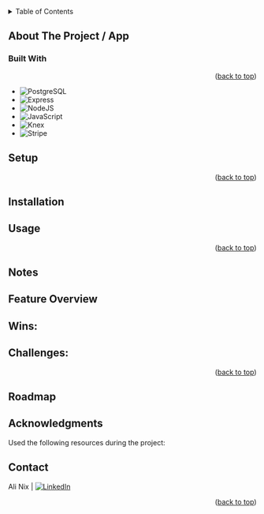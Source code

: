<a name="readme-top"></a>

<!-- PROJECT LOGO -->

  <!-- HEADER -->

<!-- TABLE OF CONTENTS -->
<details>
  <summary>Table of Contents</summary>
  <ol>
    <li>
      <a href="#about-the-project">About The Project</a>
      <ul>
        <li><a href="#built-with">Built With</a></li>
      </ul>
    </li>
    <li><a href="#usage">Installation</a></li>
    <li><a href="#roadmap">Roadmap</a></li>
    <li><a href="#roadmap">Acknowledgments</a></li>
    <li><a href="#contact">Contact</a></li>
  </ol>
</details>
</div>

<!-- ABOUT THE PROJECT -->

## About The Project / App

### Built With

<p align="right">(<a href="#readme-top">back to top</a>)</p>

- ![PostgreSQL][PostgreSQL-shield]
- ![Express][Express-shield]
- ![NodeJS][NodeJS-shield]
- ![JavaScript][JavaScript-shield]
- ![Knex][Knex-shield]
- ![Stripe][Stripe-shield]

<!-- SETUP -->

## Setup

<p align="right">(<a href="#readme-top">back to top</a>)</p>

<!-- INSTALLATION -->

## Installation

<!-- USAGE -->

## Usage

<p align="right">(<a href="#readme-top">back to top</a>)</p>

<!-- NOTES -->

## Notes

## Feature Overview

## Wins:

## Challenges:

<p align="right">(<a href="#readme-top">back to top</a>)</p>

<!-- ROADMAP -->

## Roadmap

<!-- ACKNOWLEDGMENTS -->

## Acknowledgments

Used the following resources during the project:

<!-- CONTACT -->

## Contact

Ali Nix | [![LinkedIn][linkedin-shield]][linkedin-url1]

<p align="right">(<a href="#readme-top">back to top</a>)</p>

<!-- MARKDOWN LINKS & IMAGES -->

[linkedin-shield]: https://img.shields.io/badge/-LinkedIn-black.svg?style=for-the-badge&logo=linkedin&colorB=555
[linkedin-url1]: https://www.linkedin.com/in/ali-nix-38b9b9126/
[PostgreSQL-shield]: https://img.shields.io/badge/PostgreSQL-4169E1.svg?style=for-the-badge&logo=PostgreSQL&logoColor=white
[Express-shield]: https://img.shields.io/badge/Express-000000.svg?style=for-the-badge&logo=Express&logoColor=white
[NodeJS-shield]: https://img.shields.io/badge/Node.js-5FA04E.svg?style=for-the-badge&logo=nodedotjs&logoColor=white
[JavaScript-shield]: https://img.shields.io/badge/JavaScript-F7DF1E.svg?style=for-the-badge&logo=JavaScript&logoColor=black
[Knex-shield]: https://img.shields.io/badge/Knex.js-D26B38.svg?style=for-the-badge&logo=knexdotjs&logoColor=white
[Stripe-shield]: https://img.shields.io/badge/Stripe-635BFF.svg?style=for-the-badge&logo=Stripe&logoColor=white
